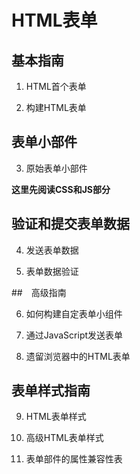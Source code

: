 # HTML表单

## 基本指南

1. HTML首个表单

2. 构建HTML表单

## 表单小部件

3. 原始表单小部件

<strong>这里先阅读CSS和JS部分</strong>

## 验证和提交表单数据

4. 发送表单数据

5. 表单数据验证

##　高级指南

6. 如何构建自定表单小组件

7. 通过JavaScript发送表单

8. 遗留浏览器中的HTML表单

## 表单样式指南

9. HTML表单样式

10. 高级HTML表单样式

11. 表单部件的属性兼容性表